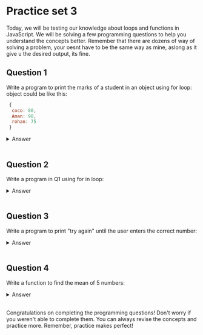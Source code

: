 # Practice set 3
Today, we will be testing our knowledge about loops and functions in JavaScript. We will be solving a few programming questions to help you understand the concepts better. Remember that there are dozens of way of solving a problem, your oesnt have to be the same way as mine, aslong as it give u the desired output, its fine.

## Question 1 
Write a program to print the marks of a student in an object using for loop:
object could be like this:
```js
 {
  coco: 80,
  Aman: 98,
  rohan: 75
 }
```
<details><summary>Answer</summary>

```javascript
let marks = {
  coco: 80,
  Aman: 98,
  rohan: 75
}

for (let i = 0; i < Object.keys(marks).length; i++) {
  console.log("The marks of " + Object.keys(marks)[i] + " are " + marks[Object.keys(marks)[i]]);
}
```
This might seem a bit complex its because we havent studied `arrays` yet, but dont worry, we will learn it soon. For now, just know that arrays are a collection of items. Here is a detailed explaination of the code, dont worry if you dont understand it, we will learn it soon.

The first line creates an object called "marks" that contains three key-value pairs. Each key represents a student's name and the corresponding value represents their marks.

The second line starts a `for` loop that will iterate through each of the keys in the "marks" object.

The `Object.keys()` method is used to get an array of all the keys in the "marks" `object. Object.keys(marks)` will return an array containing ["coco", "Aman", "rohan"]. The `.length` property is then used to get the number of items in this array (which is 3 in this case).

The `for` loop runs three times (once for each student) because of the `Object.keys(marks).length` condition in the loop.

The third line of code inside the `for` loop is what prints the student's name and their corresponding marks to the console.

The `Object.keys(marks)[i]` part of the code retrieves the key for the current student that we are looking at in the loop. For example, when `i` is `0`, it will retrieve the key `coco`.

The marks`[Object.keys(marks)[i]]` part of the code retrieves the value for the current key. In other words, it gets the marks for the current student. For example, when `i` is `0`, it will retrieve the value `80`.

Finally, the `console.log()` method is used to print the student's name and marks to the console using the retrieved key and value.

So in summary, this code loops through each key in the "marks" object and prints the name of the student along with their marks to the console.

</details> </br>

## Question 2
Write a program in Q1 using for in loop:
<details><summary>Answer</summary>

```javascript
let marks = {
  coco: 80,
  Aman: 98,
  rohan: 75
}

for (let key in marks) {
  console.log("The marks of " + key + " are " + marks[key]);
}
```
See how much simpler it is to use a `for-in` loop in this scenario? The `for-in` loop automatically iterates through each key in the object, so we don't need to use `Object.keys()` to get an array of the keys.

</details> </br>

## Question 3
Write a program to print "try again" until the user enters the correct number:
<details><summary>Answer</summary>

```javascript
let correctNumber = 9;
let guessedNumber = null
while (guessedNumber != correctNumber){
guessedNumber = prompt("Enter a number: ")
console.log("Try Again!");
}
console.log("congrats, youve guessed the number!")
```
The `while` loop will continue to run as long as the condition `guessedNumber != correctNumber` is true. The `prompt()` method is used to get the user's input and store it in the `guessedNumber` variable. The `console.log()` method is used to print "Try Again!" to the console. 
However there is a slight issue with this code, even if thse user enters the correct number, the loop will still run once more. To fix this, we can add an `if` statement inside the loop that checks if the user has guessed the correct number. If they have, we can use the `break` keyword to exit the loop.

```javascript
let correctNumber = 9;
let guessedNumber = null
while (guessedNumber != correctNumber){
guessedNumber = prompt("Enter a number: ")
if (guessedNumber == correctNumber){
break;
}
console.log("Try Again!");
}
console.log("congrats, youve guessed the number!")
```
the `break` keyword is used to exit the loop. So when the user enters the correct number, the `break` keyword will be executed and the loop will be exited.

</details> </br>

## Question 4
Write a function to find the mean of 5 numbers:
<details><summary>Answer</summary>

```javascript
function findMean(num1, num2, num3, num4, num5) {
  let sum = num1 + num2 + num3 + num4 + num5;
  let mean = sum / 5;
  return mean;
}

let result = findMean(10, 20, 30, 40, 50);
console.log("The mean of the numbers is " + result);
```
The `function` keyword is used to create a function. The `findMean()` function takes five parameters: `num1`, `num2`, `num3`, `num4`, and `num5`. The `return` keyword is used to return the mean of the five numbers to the caller of the function and finally, the `console.log()` method is used to print the result to the console.

</details> </br>

Congratulations on completing the programming questions! Don't worry if you weren't able to complete them. You can always revise the concepts and practice more. Remember, practice makes perfect!